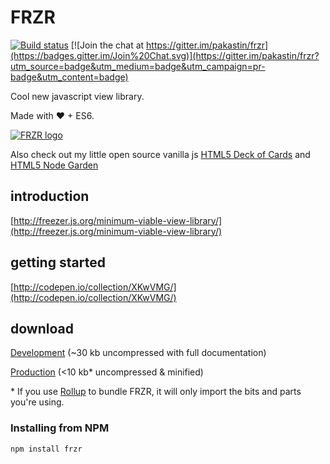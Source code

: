 # FRZR
[![Build status](https://travis-ci.org/pakastin/frzr.svg)](https://travis-ci.org/pakastin/frzr) 
[![Join the chat at https://gitter.im/pakastin/frzr](https://badges.gitter.im/Join%20Chat.svg)](https://gitter.im/pakastin/frzr?utm_source=badge&utm_medium=badge&utm_campaign=pr-badge&utm_content=badge) 

Cool new javascript view library.

Made with ♥ + ES6.

[![FRZR logo](https://frzr.js.org/img/logo.svg)](https://frzr.js.org)

Also check out my little open source vanilla js [HTML5 Deck of Cards](https://deck-of-cards.js.org) and [HTML5 Node Garden](https://nodegarden.js.org)

## introduction
[http://freezer.js.org/minimum-viable-view-library/](http://freezer.js.org/minimum-viable-view-library/)

## getting started
[http://codepen.io/collection/XKwVMG/](http://codepen.io/collection/XKwVMG/)

## download
[Development](https://frzr.js.org/dist/frzr.js) (~30 kb uncompressed with full documentation)

[Production](https://frzr.js.org/dist/frzr.min.js) (<10 kb* uncompressed & minified)

\* If you use [Rollup](http://rollupjs.org/) to bundle FRZR, it will only import the bits and parts you're using.

### Installing from NPM

```
npm install frzr
```
